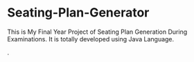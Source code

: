 # Seating-Plan-Generator

This is My Final Year Project of Seating Plan Generation During Examinations. It is totally developed using Java Language.










































































































































































































































































































































































































.







































